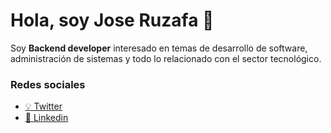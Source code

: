 # Hola, soy Jose Ruzafa 👋

Soy **Backend developer** interesado en temas de desarrollo de software, administración de sistemas y todo lo relacionado con el sector tecnológico.

### Redes sociales
- [💡 Twitter](https://twitter.com/jruzafa)
- [👔 Linkedin](https://www.linkedin.com/in/joseruzafa)
